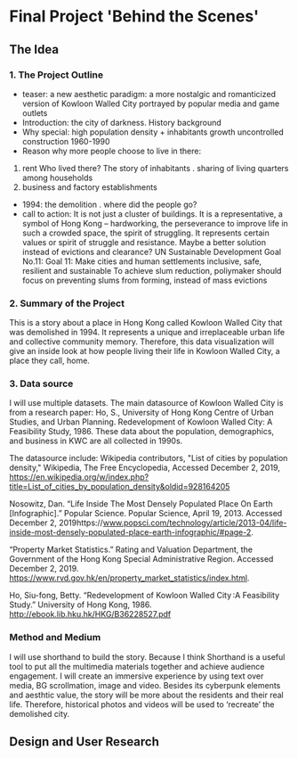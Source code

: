 # Final Project 'Behind the Scenes'

## The Idea

### 1. The Project Outline
* teaser: a new aesthetic paradigm: a more nostalgic and romanticized version of Kowloon Walled City portrayed by popular media and game outlets
* Introduction: the city of darkness. History background
* Why special: high population density + inhabitants growth uncontrolled construction 1960-1990 
* Reason why more people choose to live in there:
1. rent
Who lived there? The story of inhabitants . 
sharing of living quarters among households
2. business and factory establishments
* 1994: the demolition . where did the people go?
* call to action: 
It is not just a cluster of buildings. It is a representative, a symbol of Hong Kong – hardworking, the perseverance to improve life in such a crowded space, the spirit of struggling. It represents certain values or spirit of struggle and resistance. 
Maybe a better solution instead of evictions and clearance? UN Sustainable Development Goal No.11: Goal 11: Make cities and human settlements inclusive, safe, resilient and sustainable
To achieve slum reduction, poliymaker should focus on preventing slums from forming, instead of mass evictions

### 2. Summary of the Project
This is a story about a place in Hong Kong called Kowloon Walled City that was demolished in 1994. It represents a unique and irreplaceable urban life and collective community memory. Therefore, this data visualization will give an inside look at how people living their life in Kowloon Walled City, a place they call, home.

### 3. Data source
I will use multiple datasets. The main datasource of Kowloon Walled City is from a research paper: Ho, S., University of Hong Kong Centre of Urban Studies, and Urban Planning. Redevelopment of Kowloon Walled City: A Feasibility Study, 1986. These data about the population, demographics, and business in KWC are all collected in 1990s.

The datasource include:
Wikipedia contributors, "List of cities by population density," Wikipedia, The Free Encyclopedia, Accessed December 2, 2019, https://en.wikipedia.org/w/index.php?title=List_of_cities_by_population_density&oldid=928164205 

Nosowitz, Dan. “Life Inside The Most Densely Populated Place On Earth [Infographic].” Popular Science. Popular Science, April 19, 2013. Accessed December 2, 2019https://www.popsci.com/technology/article/2013-04/life-inside-most-densely-populated-place-earth-infographic/#page-2. 

“Property Market Statistics.” Rating and Valuation Department, the Government of the Hong Kong Special Administrative Region. Accessed December 2, 2019. https://www.rvd.gov.hk/en/property_market_statistics/index.html.

Ho, Siu-fong, Betty. “Redevelopment of Kowloon Walled City :A Feasibility Study.” University of Hong Kong, 1986.
http://ebook.lib.hku.hk/HKG/B36228527.pdf

### Method and Medium
I will use shorthand to build the story. Because I think Shorthand is a useful tool to put all the multimedia materials together and achieve audience engagement. I will create an immersive experience by using text over media, BG scrollmation, image and video. Besides its cyberpunk elements and aesthtic value, the story will be more about the residents and their real life. Therefore, historical photos and videos will be used to ‘recreate’ the demolished city.

## Design and User Research




